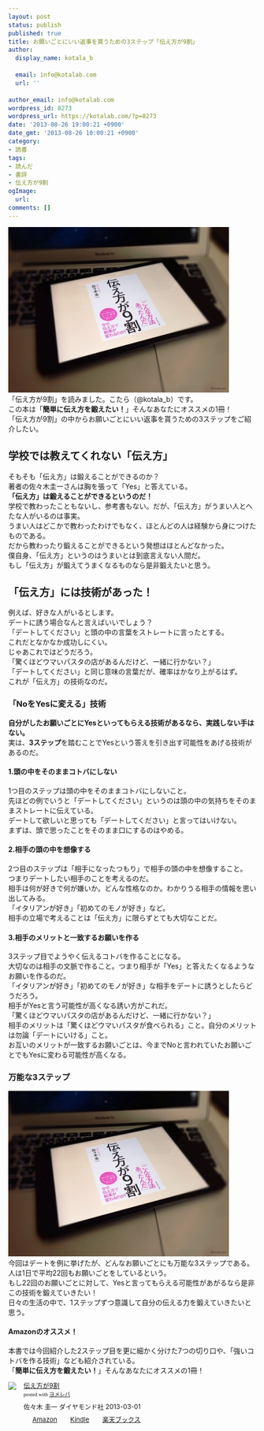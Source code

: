 ```yaml
---
layout: post
status: publish
published: true
title: お願いごとにいい返事を貰うための3ステップ「伝え方が9割」
author:
  display_name: kotala_b

  email: info@kotalab.com
  url: ''

author_email: info@kotalab.com
wordpress_id: 8273
wordpress_url: https://kotalab.com/?p=8273
date: '2013-08-26 19:00:21 +0900'
date_gmt: '2013-08-26 10:00:21 +0900'
category:
- 読書
tags:
- 読んだ
- 書評
- 伝え方が9割
ogImage:
  url:
comments: []
---
```

<p><img src="/wp-content/uploads/tsutaekata_130826-448x336.jpg" alt="tsutaekata_130826" width="448" height="336" class="alignnone size-large wp-image-8276" /><br />
「伝え方が9割」を読みました。こたら（@kotala_b）です。<br />
この本は「<strong>簡単に伝え方を鍛えたい！</strong>」そんなあなたにオススメの1冊！<br />
「伝え方が9割」の中からお願いごとにいい返事を貰うための3ステップをご紹介したい。<br />
</p>
<!--more-->
<h2>学校では教えてくれない「伝え方」</h2>
<p>そもそも「伝え方」は鍛えることができるのか？<br />
著者の佐々木圭一さんは胸を張って「Yes」と答えている。<br />
<strong>「伝え方」は鍛えることができるというのだ！</strong><br />
学校で教わったこともないし、参考書もない。だが、「伝え方」がうまい人とへたな人がいるのは事実。<br />
うまい人はどこかで教わったわけでもなく、ほとんどの人は経験から身につけたものである。<br />
だから教わったり鍛えることができるという発想はほとんどなかった。<br />
僕自身、「伝え方」というのはうまいとは到底言えない人間だ。<br />
もし「伝え方」が鍛えてうまくなるものなら是非鍛えたいと思う。</p>
<h2>「伝え方」には技術があった！</h2>
<p>例えば、好きな人がいるとします。<br />
デートに誘う場合なんと言えばいいでしょう？<br />
「デートしてください」と頭の中の言葉をストレートに言ったとする。<br />
これだとなかなか成功しにくい。<br />
じゃあこれではどうだろう。<br />
「驚くほどウマいパスタの店があるんだけど、一緒に行かない？」<br />
「デートしてください」と同じ意味の言葉だが、確率はかなり上がるはず。<br />
これが「伝え方」の技術なのだ。</p>
<h3>「NoをYesに変える」技術</h3>
<p><strong>自分がしたお願いごとにYesといってもらえる技術があるなら、実践しない手はない。</strong><br />
実は、<strong>3ステップ</strong>を踏むことでYesという答えを引き出す可能性をあげる技術があるのだ。</p>
<h4>1.頭の中をそのままコトバにしない</h4>
<p>1つ目のステップは頭の中をそのままコトバにしないこと。<br />
先ほどの例でいうと「デートしてください」というのは頭の中の気持ちをそのままストレートに伝えている。<br />
デートして欲しいと思っても「デートしてください」と言ってはいけない。<br />
まずは、頭で思ったことをそのまま口にするのはやめる。</p>
<h4>2.相手の頭の中を想像する</h4>
<p>2つ目のステップは「相手になったつもり」で相手の頭の中を想像すること。<br />
つまりデートしたい相手のことを考えるのだ。<br />
相手は何が好きで何が嫌いか。どんな性格なのか。わかりうる相手の情報を思い出してみる。<br />
「イタリアンが好き」「初めてのモノが好き」など。<br />
相手の立場で考えることは「伝え方」に限らずとても大切なことだ。</p>
<h4>3.相手のメリットと一致するお願いを作る</h4>
<p>3ステップ目でようやく伝えるコトバを作ることになる。<br />
大切なのは相手の文脈で作ること。つまり相手が「Yes」と答えたくなるようなお願いを作るのだ。<br />
「イタリアンが好き」「初めてのモノが好き」な相手をデートに誘うとしたらどうだろう。<br />
相手がYesと言う可能性が高くなる誘い方がこれだ。<br />
「驚くほどウマいパスタの店があるんだけど、一緒に行かない？」<br />
相手のメリットは「驚くほどウマいパスタが食べられる」こと。自分のメリットは勿論「デートにいける」こと。<br />
お互いのメリットが一致するお願いごとは、今までNoと言われていたお願いごとでもYesに変わる可能性が高くなる。</p>
<h3>万能な3ステップ</h3>
<p><img src="/wp-content/uploads/tsutaekata_130826-448x336.jpg" alt="tsutaekata_130826" width="448" height="336" class="alignnone size-large wp-image-8276" /><br />
今回はデートを例に挙げたが、どんなお願いごとにも万能な3ステップである。<br />
人は1日で平均22回もお願いごとをしているという。<br />
もし22回のお願いごとに対して、Yesと言ってもらえる可能性があがるなら是非この技術を鍛えていきたい！<br />
日々の生活の中で、1ステップずつ意識して自分の伝える力を鍛えていきたいと思う。</p>
<h4 class="aam">Amazonのオススメ！</h4>
<p>本書では今回紹介した2ステップ目を更に細かく分けた7つの切り口や、「強いコトバを作る技術」なども紹介されている。<br />
「<strong>簡単に伝え方を鍛えたい！</strong>」そんなあなたにオススメの1冊！</p>
<div class="booklink-box" style="text-align:left;padding-bottom:20px;font-size:small;/zoom: 1;overflow: hidden;">
<div class="booklink-image" style="float:left;margin:0 15px 10px 0;"><a href="https://www.amazon.co.jp/exec/obidos/asin/4478017212/same-22/" name="booklink" rel="nofollow" target="_blank"><img src="https://images-fe.ssl-images-amazon.com/images/I/41ENcyGFWkL._SL160_.jpg" style="border: none;" /></a></div>
<div class="booklink-info" style="line-height:120%;/zoom: 1;overflow: hidden;">
<div class="booklink-name" style="margin-bottom:10px;line-height:120%"><a href="https://www.amazon.co.jp/exec/obidos/asin/4478017212/same-22/" rel="nofollow" name="booklink" target="_blank">伝え方が9割</a>
<div class="booklink-powered-date" style="font-size:8pt;margin-top:5px;font-family:verdana;line-height:120%">posted with <a href="https://yomereba.com" target="_blank">ヨメレバ</a></div>
</div>
<div class="booklink-detail" style="margin-bottom:5px;">佐々木 圭一 ダイヤモンド社 2013-03-01    </div>
<div class="booklink-link2" style="margin-top:10px;">
<div class="shoplinkamazon" style="display:inline;margin-right:5px;background: url('https://img.yomereba.com/tam_y.gif') 0 0 no-repeat;padding: 2px 0 2px 18px;white-space: nowrap;"><a href="https://www.amazon.co.jp/exec/obidos/asin/4478017212/same-22/" rel="nofollow" target="_blank" title="アマゾン" >Amazon</a></div>
<div class="shoplinkkindle" style="display:inline;margin-right:5px;background: url('https://img.yomereba.com/tam_y.gif') 0 0 no-repeat;padding: 2px 0 2px 18px;white-space: nowrap;"><a href="https://www.amazon.co.jp/exec/obidos/ASIN/B00BHCM7HE/same-22/" rel="nofollow" target="_blank" >Kindle</a></div>
<div class="shoplinkrakuten" style="display:inline;margin-right:5px;background: url('https://img.yomereba.com/tam_y.gif') 0 -50px no-repeat;padding: 2px 0 2px 18px;white-space: nowrap;"><a href="http://c.af.moshimo.com/af/c/click?a_id=374941&p_id=56&pc_id=56&pl_id=637&s_v=b5Rz2P0601xu&url=http%3A%2F%2Fbooks.rakuten.co.jp%2Frb%2F12171241%2F" rel="nofollow" target="_blank" title="楽天ブックス" >楽天ブックス</a></div>
</p></div>
</div>
<div class="booklink-footer" style="clear: left"></div>
</div>

